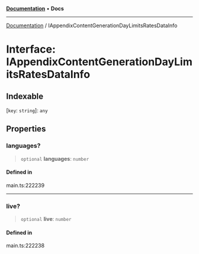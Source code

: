 [**Documentation**](../README.md) • **Docs**

***

[Documentation](../globals.md) / IAppendixContentGenerationDayLimitsRatesDataInfo

# Interface: IAppendixContentGenerationDayLimitsRatesDataInfo

## Indexable

 \[`key`: `string`\]: `any`

## Properties

### languages?

> `optional` **languages**: `number`

#### Defined in

main.ts:222239

***

### live?

> `optional` **live**: `number`

#### Defined in

main.ts:222238
